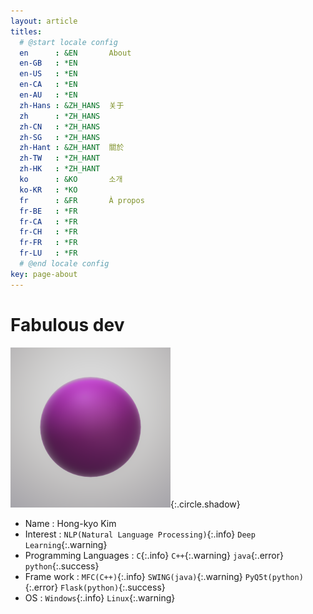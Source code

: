 ```yaml
---
layout: article
titles:
  # @start locale config
  en      : &EN       About
  en-GB   : *EN
  en-US   : *EN
  en-CA   : *EN
  en-AU   : *EN
  zh-Hans : &ZH_HANS  关于
  zh      : *ZH_HANS
  zh-CN   : *ZH_HANS
  zh-SG   : *ZH_HANS
  zh-Hant : &ZH_HANT  關於
  zh-TW   : *ZH_HANT
  zh-HK   : *ZH_HANT
  ko      : &KO       소개
  ko-KR   : *KO
  fr      : &FR       À propos  
  fr-BE   : *FR
  fr-CA   : *FR
  fr-CH   : *FR
  fr-FR   : *FR
  fr-LU   : *FR
  # @end locale config
key: page-about
---
```


# Fabulous dev

![icon](/assets/grape.png){:.circle.shadow}
 - Name : Hong-kyo Kim
 - Interest : `NLP(Natural Language Processing)`{:.info} `Deep Learning`{:.warning}
 - Programming Languages : `C`{:.info} `C++`{:.warning} `java`{:.error} `python`{:.success}
 - Frame work : `MFC(C++)`{:.info} `SWING(java)`{:.warning} `PyQ5t(python)`{:.error} `Flask(python)`{:.success}
 - OS : `Windows`{:.info} `Linux`{:.warning}
